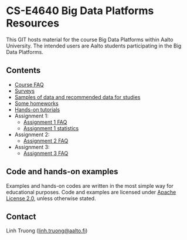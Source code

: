 # CS-E4640 Big Data Platforms Resources

This GIT hosts material for the course Big Data Platforms within Aalto University. The intended users are Aalto students participating in the Big Data Platforms.

 ## Contents
 * [Course FAQ](faq.md)
 * [Surveys](surveys/)
 * [Samples of data and recommended data for studies](data/)
 * [Some homeworks](homeworks/)
 * [Hands-on tutorials](tutorials/)
 * Assignment 1:
   - [Assignment 1 FAQ](assignment1-faq.md)
   - [Assignment 1 statistics](assignments/assignment1/)
 * Assignment 2:
   - [Assignment 2 FAQ](assignment2-faq.md)
 * Assignment 3:
   - [Assignment 3 FAQ](assignments/assignment3/assignment3-faq.md)


## Code and hands-on examples

Examples and hands-on codes are written in the most simple way for educational purposes. Code and examples are licensed under [Apache License 2.0](APACHE-LICENSE-2.0.txt), unless otherwise stated.

## Contact

Linh Truong (linh.truong@aalto.fi)
